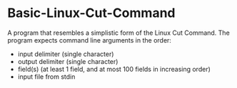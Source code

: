# Basic-Linux-Cut-Command
A program that resembles a simplistic form of the Linux Cut Command.
The program expects command line arguments in the order: 
 - input delimiter (single character)
 - output delimiter (single character)
 - field(s) (at least 1 field, and at most 100 fields in increasing order) 
 - input file from stdin
